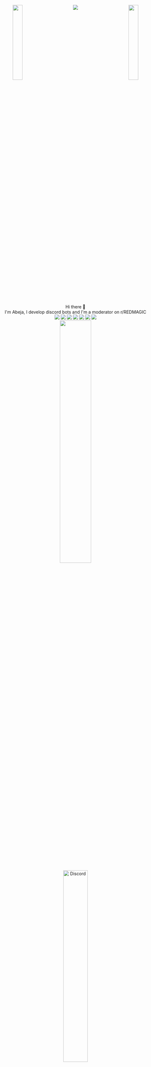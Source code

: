 <div align="center">
  <img align="left" width=25% src="https://github.com/TheRealCrazyfuy/TheRealCrazyfuy/assets/108433136/10d9f6fe-9a37-451b-8ce7-422ed818e192">
  <img align="right" width=25% src="https://github.com/TheRealCrazyfuy/TheRealCrazyfuy/assets/108433136/f349f580-c83c-489c-ab6d-03a6ce8e4551">

  ![](https://komarev.com/ghpvc/?username=TheRealCrazyfuy)

  <div style="clear: both;"></div>
  
  <div style="text-align: center;">
    Hi there 👋
    <br>
      I'm Abeja, I develop discord bots and I'm a moderator on r/REDMAGIC
    <br>
<img src="https://img.shields.io/badge/Brave-FB542B?style=for-the-badge&logo=Brave&logoColor=white"> <img src="https://img.shields.io/badge/javascript-%23323330.svg?style=for-the-badge&logo=javascript&logoColor=%23F7DF1E"> <img src="https://img.shields.io/badge/node.js-6DA55F?style=for-the-badge&logo=node.js&logoColor=white"> <img src="https://img.shields.io/badge/html5-%23E34F26.svg?style=for-the-badge&logo=html5&logoColor=white"> <img src="https://img.shields.io/badge/Discord-%235865F2.svg?style=for-the-badge&logo=discord&logoColor=white"> <img src="https://img.shields.io/badge/Reddit-FF4500?style=for-the-badge&logo=reddit&logoColor=white"> <img src="https://img.shields.io/badge/F_Droid-1976D2?style=for-the-badge&logo=f-droid&logoColor=white"> 
    <br>
    <img align="center" width=45% src="https://github.com/TheRealCrazyfuy/TheRealCrazyfuy/assets/108433136/1b48b53b-dd07-4603-87c6-6b6ea314b358">
  </div>
  <div style="text-align: center; margin-top: 20px;">
    <br>
    <img width=40% src="https://discord.c99.nl/widget/theme-1/942093697078669323.png" alt="Discord">
  </div>
  ⚠️ Profile unfinished, I will update it later
</div>

